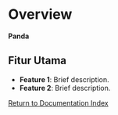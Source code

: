 # Overview

**Panda**

## Fitur Utama

- **Feature 1**: Brief description.
- **Feature 2**: Brief description.

[Return to Documentation Index](../SUMMARY.md)
